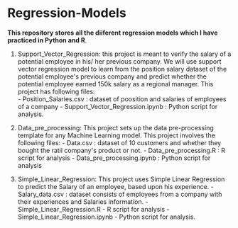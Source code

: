 # Regression-Models

**This repository stores all the diiferent regression models which I have practiced in Python and R**.    

1. Support_Vector_Regression: this project is meant to verify the salary of a potential employee in his/ her previous company. We
                              will use support vector regression model to learn from the position salary dataset of the potential
                              employee's previous company and predict whether the potential employee earned 150k salary as a regional
                              manager. This project has following files:    
                                  - Position_Salaries.csv : dataset of poosition and salaries of employees of a company
                              - Support_Vector_Regression.ipynb : Python script for analysis.

2. Data_pre_processing: This project sets up the data pre-processing template for any Machine Learning model. This project involves the 
                         following files:
                         - Data.csv : dataset of 10 customers and whether they bought the ratil company's product or not.
                         - Data_pre_processing.R : R script for analysis
                         - Data_pre_processing.ipynb : Python script for analysis  
      
3. Simple_Linear_Regression: This project uses Simple Linear Regression to predict the Salary of an employee, based upon his experience.
                              - Salary_data.csv : dataset consists of employees from a company with their experiences and Salaries information.
                              - Simple_Linear_Regression.R - R script for analysis
                              - Simple_Linear_Regression.ipynb - Python script for analysis.    
